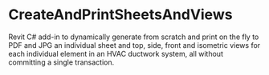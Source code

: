 # CreateAndPrintSheetsAndViews

Revit C# add-in to dynamically generate from scratch and print on the fly to PDF and JPG an individual sheet and top, side, front and isometric views for each individual element in an HVAC ductwork system, all without committing a single transaction.

